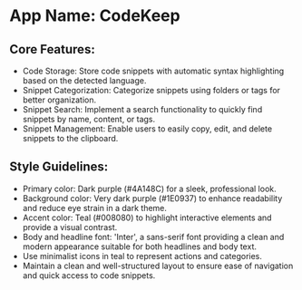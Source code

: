 # **App Name**: CodeKeep

## Core Features:

- Code Storage: Store code snippets with automatic syntax highlighting based on the detected language.
- Snippet Categorization: Categorize snippets using folders or tags for better organization.
- Snippet Search: Implement a search functionality to quickly find snippets by name, content, or tags.
- Snippet Management: Enable users to easily copy, edit, and delete snippets to the clipboard.

## Style Guidelines:

- Primary color: Dark purple (#4A148C) for a sleek, professional look.
- Background color: Very dark purple (#1E0937) to enhance readability and reduce eye strain in a dark theme.
- Accent color: Teal (#008080) to highlight interactive elements and provide a visual contrast.
- Body and headline font: 'Inter', a sans-serif font providing a clean and modern appearance suitable for both headlines and body text.
- Use minimalist icons in teal to represent actions and categories.
- Maintain a clean and well-structured layout to ensure ease of navigation and quick access to code snippets.
